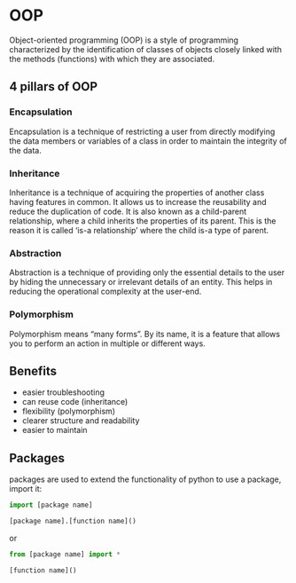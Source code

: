 # OOP

Object-oriented programming (OOP) is a style of programming characterized by 
the identification of classes of objects closely linked with the methods 
(functions) with which they are associated.

## 4 pillars of OOP

### Encapsulation

Encapsulation is a technique of restricting a user from directly modifying 
the data members or variables of a class in order to maintain the integrity 
of the data.

### Inheritance

Inheritance is a technique of acquiring the properties of another class 
having features in common. It allows us to increase the reusability and 
reduce the duplication of code. It is also known as a child-parent 
relationship, where a child inherits the properties of its parent. 
This is the reason it is called ‘is-a relationship’ where the child is-a 
type of parent.

### Abstraction

Abstraction is a technique of providing only the essential details to the 
user by hiding the unnecessary or irrelevant details of an entity. 
This helps in reducing the operational complexity at the user-end.

### Polymorphism

Polymorphism means “many forms”. By its name, it is a feature that 
allows you to perform an action in multiple or different ways.

## Benefits

- easier troubleshooting
- can reuse code (inheritance)
- flexibility (polymorphism)
- clearer structure and readability
- easier to maintain

## Packages

packages are used to extend the functionality of python
to use a package, import it:
```python
import [package name]

[package name].[function name]()
```
or
```python
from [package name] import *

[function name]()
